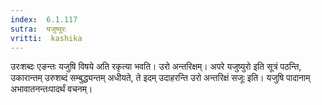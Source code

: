 ```yaml
---
index:  6.1.117
sutra:  यजुष्युरः
vritti:  kashika 
---
```


उरःशब्दः एङन्तः यजुषि विषये अति रकृत्या भवति। उरो अन्तरिक्षम्। अपरे यजुष्युरो इति सूत्रं पठन्ति, उकारान्तम् उरुशब्दं सम्बुद्ध्यन्तम् अधीयते, ते इदम् उदाहरन्ति उरो अन्तरिक्षं सजूः इति। यजुषि पादानाम् अभावातनन्तःपादर्थं वचनम्।

